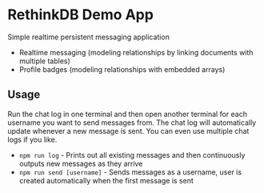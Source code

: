 # RethinkDB Demo App

Simple realtime persistent messaging application

- Realtime messaging (modeling relationships by linking documents with multiple tables)
- Profile badges (modeling relationships with embedded arrays)

## Usage
Run the chat log in one terminal and then open another terminal
for each username you want to send messages from. The chat log
will automatically update whenever a new message is sent. You
can even use multiple chat logs if you like.

- `npm run log` - Prints out all existing messages and then continuously outputs new messages as they arrive
- `npm run send [username]` - Sends messages as a username, user is created automatically when the first message is sent
